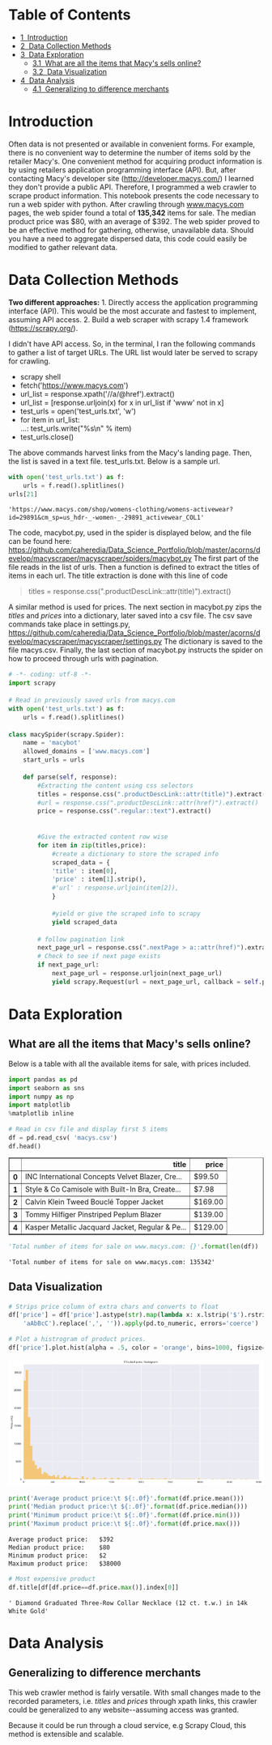 
<h1>Table of Contents<span class="tocSkip"></span></h1>
<div class="toc" style="margin-top: 1em;"><ul class="toc-item"><li><span><a href="#Introduction" data-toc-modified-id="Introduction-1"><span class="toc-item-num">1&nbsp;&nbsp;</span>Introduction</a></span></li><li><span><a href="#Data-Collection-Methods" data-toc-modified-id="Data-Collection-Methods-2"><span class="toc-item-num">2&nbsp;&nbsp;</span>Data Collection Methods</a></span></li><li><span><a href="#Data-Exploration" data-toc-modified-id="Data-Exploration-3"><span class="toc-item-num">3&nbsp;&nbsp;</span>Data Exploration</a></span><ul class="toc-item"><li><span><a href="#What-are-all-the-items-that-Macy's-sells-online?" data-toc-modified-id="What-are-all-the-items-that-Macy's-sells-online?-3.1"><span class="toc-item-num">3.1&nbsp;&nbsp;</span>What are all the items that Macy's sells online?</a></span></li><li><span><a href="#Data-Visualization" data-toc-modified-id="Data-Visualization-3.2"><span class="toc-item-num">3.2&nbsp;&nbsp;</span>Data Visualization</a></span></li></ul></li><li><span><a href="#Data-Analysis" data-toc-modified-id="Data-Analysis-4"><span class="toc-item-num">4&nbsp;&nbsp;</span>Data Analysis</a></span><ul class="toc-item"><li><span><a href="#Generalizing-to-difference-merchants" data-toc-modified-id="Generalizing-to-difference-merchants-4.1"><span class="toc-item-num">4.1&nbsp;&nbsp;</span>Generalizing to difference merchants</a></span></li></ul></li></ul></div>

# Introduction
Often data is not presented or available in convenient forms. For example, there is no convenient way to determine the number of items sold by the retailer Macy's. One convenient method for acquiring product information is by using retailers application programming interface (API). But, after contacting Macy's developer site (http://developer.macys.com/) I learned they don't provide a public API. Therefore, I programmed a web crawler to scrape product information. This notebook presents the code necessary to run a web spider with python. After crawling through www.macys.com pages, the web spider found a total of **135,342** items for sale. The median product price was \$80, with an average of \$392. The web spider proved to be an effective method for gathering, otherwise, unavailable data. Should you have a need to aggregate dispersed data, this code could easily be modified to gather relevant data. 

# Data Collection Methods
**Two different approaches:** 
    1. Directly access the application programming interface (API). This would be the most accurate and fastest to implement, assuming API access. 
    2. Build a web scraper with scrapy 1.4 framework (https://scrapy.org/). 
    
I didn't have API access. So, in the terminal, I ran the following commands to gather a list of target URLs. The URL list would later be served to scrapy for crawling.  

- scrapy shell
- fetch('https://www.macys.com')
- url_list = response.xpath('//a/@href').extract()
- url_list = [response.urljoin(x) for x in url_list if 'www' not in x]
- test_urls = open('test_urls.txt', 'w')
- for item in url_list: <br>
    ...:       test_urls.write("%s\n" % item)
- test_urls.close()

The above commands harvest links from the Macy's landing page. Then, the list is saved in a text file. test_urls.txt. Below is a sample url. 



```python
with open('test_urls.txt') as f:
    urls = f.read().splitlines()
urls[21]
```




    'https://www.macys.com/shop/womens-clothing/womens-activewear?id=29891&cm_sp=us_hdr-_-women-_-29891_activewear_COL1'



The code, macybot.py, used in the spider is displayed below, and the file can be found here: https://github.com/caheredia/Data_Science_Portfolio/blob/master/acorns/develop/macyscraper/macyscraper/spiders/macybot.py The first part of the file reads in the list of urls. Then a function is defined to extract the titles of items in each url. The title extraction is done with this line of code
> titles = response.css(".productDescLink::attr(title)").extract()

A similar method is used for prices. The next section in macybot.py zips the *titles* and *prices* into a dictionary, later saved into a csv file. The csv save commands take place in settings.py, https://github.com/caheredia/Data_Science_Portfolio/blob/master/acorns/develop/macyscraper/macyscraper/settings.py The dictionary is saved to the file macys.csv. Finally, the last section of macybot.py instructs the spider on how to proceed through urls with pagination. 


```python
# -*- coding: utf-8 -*-
import scrapy

# Read in previously saved urls from macys.com
with open('test_urls.txt') as f:
    urls = f.read().splitlines()
    
class macySpider(scrapy.Spider):
    name = 'macybot'
    allowed_domains = ['www.macys.com']
    start_urls = urls

    def parse(self, response):
        #Extracting the content using css selectors
        titles = response.css(".productDescLink::attr(title)").extract()
        #url = response.css(".productDescLink::attr(href)").extract()
        price = response.css(".regular::text").extract()
  

        #Give the extracted content row wise
        for item in zip(titles,price):
            #create a dictionary to store the scraped info
            scraped_data = {
            'title' : item[0],
            'price' : item[1].strip(),
            #'url' : response.urljoin(item[2]),
            }

            #yield or give the scraped info to scrapy
            yield scraped_data
            
        # follow pagination link 
        next_page_url = response.css(".nextPage > a::attr(href)").extract_first()
        # Check to see if next page exists
        if next_page_url:
            next_page_url = response.urljoin(next_page_url)
            yield scrapy.Request(url = next_page_url, callback = self.parse)
```

# Data Exploration

## What are all the items that Macy's sells online?
Below is a table with all the available items for sale, with prices included.


```python
import pandas as pd
import seaborn as sns
import numpy as np
import matplotlib
%matplotlib inline
```


```python
# Read in csv file and display first 5 items
df = pd.read_csv( 'macys.csv')
df.head()
```




<div>
<table border="1" class="dataframe">
  <thead>
    <tr style="text-align: right;">
      <th></th>
      <th>title</th>
      <th>price</th>
    </tr>
  </thead>
  <tbody>
    <tr>
      <th>0</th>
      <td>INC International Concepts Velvet Blazer, Cre...</td>
      <td>$99.50</td>
    </tr>
    <tr>
      <th>1</th>
      <td>Style &amp; Co Camisole with Built-In Bra, Create...</td>
      <td>$7.98</td>
    </tr>
    <tr>
      <th>2</th>
      <td>Calvin Klein Tweed Bouclé Topper Jacket</td>
      <td>$169.00</td>
    </tr>
    <tr>
      <th>3</th>
      <td>Tommy Hilfiger Pinstriped Peplum Blazer</td>
      <td>$139.00</td>
    </tr>
    <tr>
      <th>4</th>
      <td>Kasper Metallic Jacquard Jacket, Regular &amp; Pe...</td>
      <td>$129.00</td>
    </tr>
  </tbody>
</table>
</div>




```python
'Total number of items for sale on www.macys.com: {}'.format(len(df))
```




    'Total number of items for sale on www.macys.com: 135342'



## Data Visualization


```python
# Strips price column of extra chars and converts to float
df['price'] = df['price'].astype(str).map(lambda x: x.lstrip('$').rstrip(
    'aAbBcC').replace(',', '')).apply(pd.to_numeric, errors='coerce')
```


```python
# Plot a histrogram of product prices.
df['price'].plot.hist(alpha = .5, color = 'orange', bins=1000, figsize=(16,8), xlim=(0,4000), title='Product price histogram');
```


![png](output_13_0.png)



```python
print('Average product price:\t ${:.0f}'.format(df.price.mean()))
print('Median product price:\t ${:.0f}'.format(df.price.median()))
print('Minimum product price:\t ${:.0f}'.format(df.price.min()))
print('Maximum product price:\t ${:.0f}'.format(df.price.max()))
```

    Average product price:	 $392
    Median product price:	 $80
    Minimum product price:	 $2
    Maximum product price:	 $38000



```python
# Most expensive product
df.title[df[df.price==df.price.max()].index[0]]
```




    ' Diamond Graduated Three-Row Collar Necklace (12 ct. t.w.) in 14k White Gold'



# Data Analysis 

##  Generalizing to difference merchants
This web crawler method is fairly versatile. With small changes made to the recorded parameters, i.e. *titles* and *prices* through xpath links, this crawler could be generalized to any website--assuming access was granted.

Because it could be run through a cloud service, e.g Scrapy Cloud, this method is extensible and scalable. 
